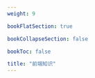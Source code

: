 ```yaml
---
weight: 9

bookFlatSection: true

bookCollapseSection: false

bookToc: false

title: "前端知识"
---
```

